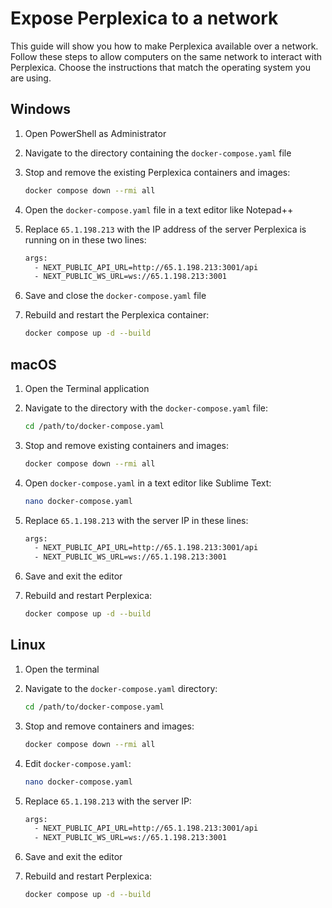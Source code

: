 # Expose Perplexica to a network

This guide will show you how to make Perplexica available over a network. Follow these steps to allow computers on the same network to interact with Perplexica. Choose the instructions that match the operating system you are using.

## Windows

1. Open PowerShell as Administrator

2. Navigate to the directory containing the `docker-compose.yaml` file

3. Stop and remove the existing Perplexica containers and images:

    ```bash
    docker compose down --rmi all
    ```

4. Open the `docker-compose.yaml` file in a text editor like Notepad++

5. Replace `65.1.198.213` with the IP address of the server Perplexica is running on in these two lines:

    ```bash
    args:
      - NEXT_PUBLIC_API_URL=http://65.1.198.213:3001/api
      - NEXT_PUBLIC_WS_URL=ws://65.1.198.213:3001
    ```

6. Save and close the `docker-compose.yaml` file

7. Rebuild and restart the Perplexica container:

    ```bash
    docker compose up -d --build
    ```

## macOS

1. Open the Terminal application

2. Navigate to the directory with the `docker-compose.yaml` file:

    ```bash
    cd /path/to/docker-compose.yaml
    ```

3. Stop and remove existing containers and images:

    ```bash
    docker compose down --rmi all
    ```

4. Open `docker-compose.yaml` in a text editor like Sublime Text:

    ```bash
    nano docker-compose.yaml
    ```

5. Replace `65.1.198.213` with the server IP in these lines:

    ```bash
    args:
      - NEXT_PUBLIC_API_URL=http://65.1.198.213:3001/api
      - NEXT_PUBLIC_WS_URL=ws://65.1.198.213:3001
    ```

6. Save and exit the editor

7. Rebuild and restart Perplexica:

    ```bash
    docker compose up -d --build
    ```

## Linux

1. Open the terminal

2. Navigate to the `docker-compose.yaml` directory:

    ```bash
    cd /path/to/docker-compose.yaml
    ```

3. Stop and remove containers and images:

    ```bash
    docker compose down --rmi all
    ```

4. Edit `docker-compose.yaml`:

    ```bash
    nano docker-compose.yaml
    ```

5. Replace `65.1.198.213` with the server IP:

    ```bash
    args:
      - NEXT_PUBLIC_API_URL=http://65.1.198.213:3001/api
      - NEXT_PUBLIC_WS_URL=ws://65.1.198.213:3001
    ```

6. Save and exit the editor

7. Rebuild and restart Perplexica:

    ```bash
    docker compose up -d --build
    ```

